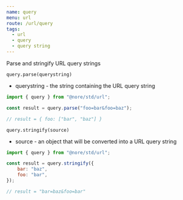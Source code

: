 ```yaml
---
name: query
menu: url
route: /url/query
tags:
  - url
  - query
  - query string
---
```


Parse and stringify URL query strings

`query.parse(querystring)`

- querystring - the string containing the URL query string

```js
import { query } from "@nore/std/url";

const result = query.parse("foo=bar&foo=baz");

// result = { foo: ["bar", "baz"] }
```

`query.stringify(source)`

- source - an object that will be converted into a URL query string

```js
import { query } from "@nore/std/url";

const result = query.stringify({
	bar: "baz",
	foo: "bar",
});

// result = "bar=baz&foo=bar"
```

